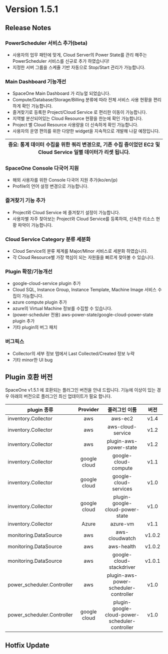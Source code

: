# Version 1.5.1

## Release Notes


### PowerScheduler 서비스 추가(beta)

- 사용자의 업무 패턴에 맞게, Cloud Server의 Power State를 관리 해주는 PowerScheduler 서비스를 신규로 추가 하였습니다! 
- 지정한 서버 그룹을 스케쥴 기반 자동으로 Stop/Start 관리가 가능합니다. 

 
### Main Dashboard 기능개선

- SpaceOne Main Dashboard 가 리뉴얼 되었습니다.
- Compute/Database/Storage/Billing 분류에 따라 전체 서비스 사용 현황을 편리하게 확인 가능합니다.
- 즐겨찾기로 등록한 Project/Cloud Service 로 편리한 이동이 가능합니다. 
- 지역별 분산되어있는 Cloud Resource 현황을 한눈에 확인 가능합니다. 
- Project 별 Cloud Resource 사용량을 더 신속하게 확인 가능합니다.
- 사용자의 운영 편의를 위한 다양한 widget을 지속적으로 개발해 나갈 예정입니다.    

| **중요**: 통계 데이터 수집을 위한 쿼리 변경으로, 기존 수집 중이었던 EC2 및 Cloud Service 일별 데이터가 리셋 됩니다.|
| --- |


### SpaceOne Console 다국어 지원 

- 해외 사용자를 위한 Console 다국어 지원 추가(ko/en/jp)
- Profile의 언어 설정 변경으로 가능합니다. 


### 즐겨찾기 기능 추가

- Project와 Cloud Service 에 즐겨찾기 설정이 가능합니다. 
- 사용자별 자주 찾아보는 Project와 Cloud Service를 등록하여, 신속한 리소스 현황 파악이 가능합니다.

### Cloud Service Category 분류 세분화

- Cloud Service의 분류 체계를 Major/Minor 서비스로 세분화 하였습니다.
- 각 Cloud Resource별 가장 핵심이 되는 자원들을 뻐르게 찾아볼 수 있습니다.


### Plugin 확장/기능개선

- google-cloud-service plugin 추가
- Cloud SQL, Instance Group, Instance Template, Machine Image 서비스 수집이 가능합니다.
- azure compute plugin 추가
- azure의 Virtual Machine 정보를 수집할 수 있습니다. 
- (power-scheduler 전용) aws-power-state/google-cloud-power-state plugin 추가 
- 기타 plugin의 버그 패치 


### 버그픽스

- Collector의 세부 정보 탭에서 Last Collected/Created 정보 누략
- 기타 minor한 UI bug


## Plugin 호환 버전 
SpaceOne v1.5.1 에 호환되는 플러그인 버전을 안내 드립니다. 
기능에 이상이 있는 경우 아래의 버전으로 플러그인 최신 업데이트가 필요 합니다.

|plugin 종류|Provider|플러그인 이름|버전|
|---|:---:|:---:|:---:|
|inventory.Collector|aws|aws-ec2|v1.4|
|inventory.Collector|aws|aws-cloud-service|v1.2|
|inventory.Collector|aws|plugin-aws-power-state|v1.2|
|inventory.Collector|google cloud|google-cloud-compute|v1.1|
|inventory.Collector|google cloud|google-cloud-services|v1.0|
|inventory.Collector|google cloud|plugin-google-cloud-power-state|v1.0|
|inventory.Collector|Azure|azure-vm|v1.1|
|monitoring.DataSource|aws|aws-cloudwatch|v1.0.2|
|monitoring.DataSource|aws|aws-health|v1.0.2|
|monitoring.DataSource|aws|google-cloud-stackdriver|v1.0.1|
|power_scheduler.Controller|aws|plugin-aws-power-scheduler-controller|v1.0|
|power_scheduler.Controller|google cloud|plugin-google-cloud-power-scheduler-controller|v1.0|

## Hotfix Update




